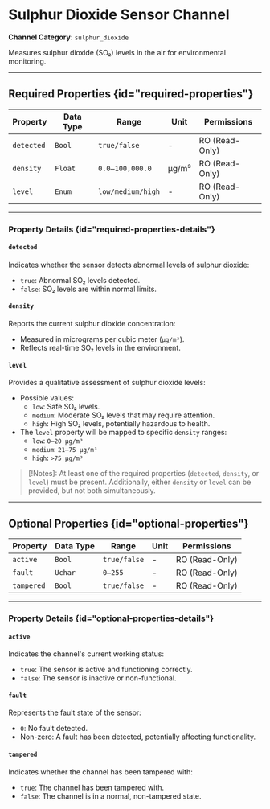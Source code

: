 # Sulphur Dioxide Sensor Channel

**Channel Category**: `sulphur_dioxide`

Measures sulphur dioxide (SO₂) levels in the air for environmental monitoring.

---

## Required Properties {id="required-properties"}

| **Property** | **Data Type** | **Range**         | **Unit** | **Permissions** |
|--------------|---------------|-------------------|----------|-----------------|
| `detected`   | `Bool`        | `true/false`      | -        | RO (Read-Only)  |
| `density`    | `Float`       | `0.0–100,000.0`   | µg/m³    | RO (Read-Only)  |
| `level`      | `Enum`        | `low/medium/high` | -        | RO (Read-Only)  |

---

### Property Details {id="required-properties-details"}

#### `detected`

Indicates whether the sensor detects abnormal levels of sulphur dioxide:

- `true`: Abnormal SO₂ levels detected.
- `false`: SO₂ levels are within normal limits.

#### `density`

Reports the current sulphur dioxide concentration:

- Measured in micrograms per cubic meter (`µg/m³`).
- Reflects real-time SO₂ levels in the environment.

#### `level`

Provides a qualitative assessment of sulphur dioxide levels:

- Possible values:
    - `low`: Safe SO₂ levels.
    - `medium`: Moderate SO₂ levels that may require attention.
    - `high`: High SO₂ levels, potentially hazardous to health.
- The `level` property will be mapped to specific `density` ranges:
    - `low`: `0–20 µg/m³`
    - `medium`: `21–75 µg/m³`
    - `high`: `>75 µg/m³`

> [!Notes]:
At least one of the required properties (`detected`, `density`, or `level`) must be present. Additionally, either
`density` or `level` can be provided, but not both simultaneously.

---

## Optional Properties {id="optional-properties"}

| **Property** | **Data Type** | **Range**    | **Unit** | **Permissions** |
|--------------|---------------|--------------|----------|-----------------|
| `active`     | `Bool`        | `true/false` | -        | RO (Read-Only)  |
| `fault`      | `Uchar`       | `0–255`      | -        | RO (Read-Only)  |
| `tampered`   | `Bool`        | `true/false` | -        | RO (Read-Only)  |

---

### Property Details {id="optional-properties-details"}

#### `active`

Indicates the channel's current working status:

- `true`: The sensor is active and functioning correctly.
- `false`: The sensor is inactive or non-functional.

#### `fault`

Represents the fault state of the sensor:

- `0`: No fault detected.
- Non-zero: A fault has been detected, potentially affecting functionality.

#### `tampered`

Indicates whether the channel has been tampered with:

- `true`: The channel has been tampered with.
- `false`: The channel is in a normal, non-tampered state.

